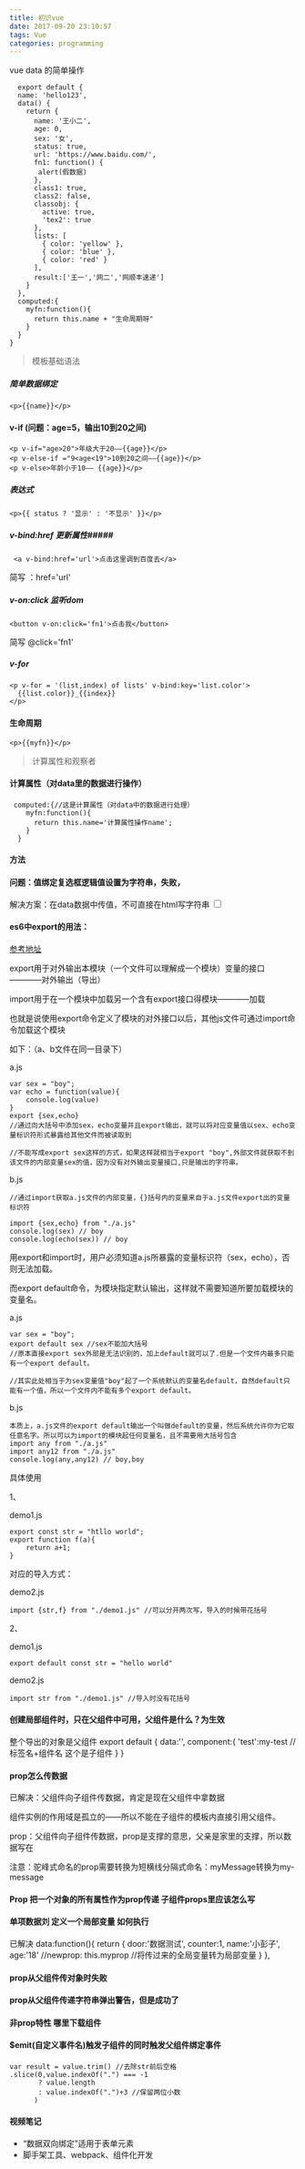 ```yaml
---
title: 初识vue
date: 2017-09-20 23:10:57
tags: Vue
categories: programming
---
```


vue data 的简单操作

<!-- more -->

	  export default {
	  name: 'hello123',
	  data() {
	    return {
	      name: '王小二',
	      age: 0,
	      sex: '女',
	      status: true,
	      url: 'https://www.baidu.com/',
	      fn1: function() {
	       alert(假数据)
	      },
	      class1: true,
	      class2: false,
	      classobj: {
	        active: true,
	        'tex2': true
	      },
	      lists: [
	        { color: 'yellow' },
	        { color: 'blue' },
	        { color: 'red' }
	      ],
	      result:['王一','网二','网顺丰速递']
	    }
	  },
	  computed:{
	    myfn:function(){
	      return this.name + "生命周期呀"
	    }
	  }
	}

 
> 模板基础语法

##### 简单数据绑定 #####

 	<p>{{name}}</p>

#### v-if  (问题：age=5，输出10到20之间) #### 

	<p v-if="age>20">年级大于20——{{age}}</p>
    <p v-else-if ="9<age<19">10到20之间——{{age}}</p>
    <p v-else>年龄小于10—— {{age}}</p>

##### 表达式 #####

	<p>{{ status ? '显示' : '不显示' }}</p>

##### v-bind:href 更新属性#####

	 <a v-bind:href='url'>点击这里调到百度去</a>

简写 ：href='url'

##### v-on:click 监听dom #####

	<button v-on:click='fn1'>点击我</button>

简写 @click='fn1'

##### v-for #####	
	
	<p v-for = '(list,index) of lists' v-bind:key='list.color'>
      {{list.color}}_{{index}}
    </p>

#### 生命周期 ####

	<p>{{myfn}}</p>

> 计算属性和观察者

#### 计算属性（对data里的数据进行操作） ####

	 computed:{//这是计算属性（对data中的数据进行处理）
	    myfn:function(){
	      return this.name='计算属性操作name';
	    }
	  }

#### 方法 ####

#### 问题：值绑定复选框逻辑值设置为字符串，失败， ####

解决方案：在data数据中传值，不可直接在html写字符串
  <input type="checkbox" v-model='checkbox1' v-bind:true-value='name' v-bind:false-value='sex'>

#### es6中export的用法： #### 
[参考地址](http://www.php.cn/js-tutorial-357671.html)

export用于对外输出本模块（一个文件可以理解成一个模块）变量的接口————对外输出（导出）

import用于在一个模块中加载另一个含有export接口得模块————加载

也就是说使用export命令定义了模块的对外接口以后，其他js文件可通过import命令加载这个模块

如下：（a、b文件在同一目录下）

a.js
	
	var sex = "boy";
	var echo = function(value){
		console.log(value)
	}
	export {sex,echo}
	//通过向大括号中添加sex，echo变量并且export输出，就可以将对应变量值以sex、echo变量标识符形式暴露给其他文件而被读取到

	//不能写成export sex这样的方式，如果这样就相当于export "boy",外部文件就获取不到该文件的内部变量sex的值，因为没有对外输出变量接口,只是输出的字符串。

b.js
	
	//通过import获取a.js文件的内部变量，{}括号内的变量来自于a.js文件export出的变量标识符
	
	import {sex,echo} from "./a.js"
	console.log(sex) // boy
	console.log(echo(sex)) // boy

用export和import时，用户必须知道a.js所暴露的变量标识符（sex，echo），否则无法加载。

而export default命令，为模块指定默认输出，这样就不需要知道所要加载模块的变量名。

a.js

	var sex = "boy";
	export default sex //sex不能加大括号
	//原本直接export sex外部是无法识别的，加上default就可以了.但是一个文件内最多只能有一个export default。

	//其实此处相当于为sex变量值"boy"起了一个系统默认的变量名default，自然default只能有一个值，所以一个文件内不能有多个export default。

b.js
	
	本质上，a.js文件的export default输出一个叫做default的变量，然后系统允许你为它取任意名字。所以可以为import的模块起任何变量名，且不需要用大括号包含
	import any from "./a.js"
	import any12 from "./a.js"
	console.log(any,any12) // boy,boy

具体使用

1、

demo1.js
	
	export const str = "htllo world";
	export function f(a){
		return a+1;
	}

对应的导入方式：

demo2.js

	import {str,f} from "./demo1.js" //可以分开两次写，导入的时候带花括号

2、

demo1.js

	export default const str = "hello world"

demo2.js

	import str from "./demo1.js" //导入时没有花括号
 
#### 创建局部组件时，只在父组件中可用，父组件是什么？为生效  ####

整个导出的对象是父组件
	export default {
		data:'',
		component:{
			'test':my-test //标签名+组件名  这个是子组件
		}
	}

#### prop怎么传数据 ####

已解决：父组件向子组件传数据，肯定是现在父组件中拿数据
 
组件实例的作用域是孤立的——所以不能在子组件的模板内直接引用父组件。

prop：父组件向子组件传数据，prop是支撑的意思，父亲是家里的支撑，所以数据写在<child message='这是父组件数据'></child>

注意：驼峰式命名的prop需要转换为短横线分隔式命名：myMessage转换为my-message


#### Prop 把一个对象的所有属性作为prop传递  子组件props里应该怎么写 ####
#### 单项数据刘 定义一个局部变量 如何执行 ####

已解决
	 data:function(){
	            return {
	                door:'数据测试',
	                counter:1,
	                name:'小彭子',
	                age:'18'
	                //newprop: this.myprop //将传过来的全局变量转为局部变量
	            }
	        },

#### prop从父组件传对象时失败 ####
#### prop从父组件传递字符串弹出警告，但是成功了 ####
#### 非prop特性 哪里下载组件 ####
#### $emit(自定义事件名)触发子组件的同时触发父组件绑定事件 ####

	var result = value.trim() //去除str前后空格
	.slice(0,value.indexOf(".") === -1
	       ? value.length
	       : value.indexOf(".")+3 //保留两位小数
	      )

#### 视频笔记 ####

- “数据双向绑定”适用于表单元素 
- 脚手架工具、webpack、组件化开发

